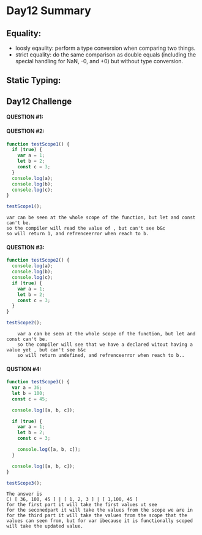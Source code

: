 # Day12 Summary

## Equality:
- loosly eqaulity: perform a type conversion when comparing two things.
- strict equality: do the same comparison as double equals (including the special handling for NaN, -0, and +0) but without type conversion.

## Static Typing:



## Day12 Challenge
#### QUESTION #1:

#### QUESTION #2:
```javascript
function testScope1() {
  if (true) {
    var a = 1;
    let b = 2;
    const c = 3;
  }
  console.log(a);
  console.log(b);
  console.log(c);
}

testScope1();

```
    var can be seen at the whole scope of the function, but let and const can't be.
    so the compiler will read the value of , but can't see b&c
    so will return 1, and refrenceerror when reach to b.

#### QUESTION #3:
```javascript
function testScope2() {
  console.log(a);
  console.log(b);
  console.log(c);
  if (true) {
    var a = 1;
    let b = 2;
    const c = 3;
  }
}

testScope2();

```
        var a can be seen at the whole scope of the function, but let and const can't be.
        so the compiler will see that we have a declared witout having a value yet , but can't see b&c
        so will return undefined, and refrenceerror when reach to b..
     

#### QUSTION #4:

```javascript
function testScope3() {
  var a = 36;
  let b = 100;
  const c = 45;

  console.log([a, b, c]);

  if (true) {
    var a = 1;
    let b = 2;
    const c = 3;

    console.log([a, b, c]);
  }

  console.log([a, b, c]);
}

testScope3();

```
    The answer is 
    C) [ 36, 100, 45 ] | [ 1, 2, 3 ] | [ 1,100, 45 ]
    for the first part it will take the first values ut see 
    for the seconedpart it will take the values from the scope we are in 
    for the third part it will take the values from the scope that the values can seen from, but for var ibecause it is functionally scoped will take the updated value.

